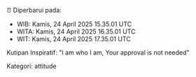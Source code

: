 ⏰ Diperbarui pada:
- WIB: Kamis, 24 April 2025 15.35.01 UTC
- WITA: Kamis, 24 April 2025 16.35.01 UTC
- WIT: Kamis, 24 April 2025 17.35.01 UTC

Kutipan Inspiratif:
"I am who I am, Your approval is not needed"


Kategori: attitude


